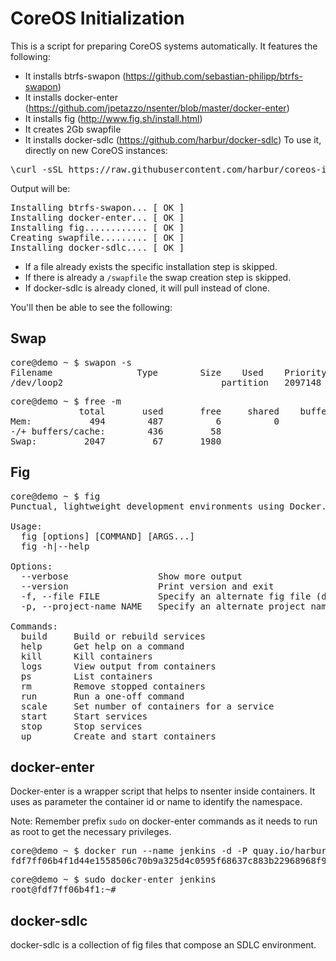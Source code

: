 CoreOS Initialization
=====================

This is a script for preparing CoreOS systems automatically. It features the following:

* It installs btrfs-swapon (https://github.com/sebastian-philipp/btrfs-swapon)
* It installs docker-enter (https://github.com/jpetazzo/nsenter/blob/master/docker-enter)
* It installs fig (http://www.fig.sh/install.html)
* It creates 2Gb swapfile
* It installs docker-sdlc (https://github.com/harbur/docker-sdlc)
To use it, directly on new CoreOS instances:

<pre>
\curl -sSL https://raw.githubusercontent.com/harbur/coreos-init/master/install | sudo bash
</pre>

Output will be:

<pre>
Installing btrfs-swapon... [ OK ]
Installing docker-enter... [ OK ]
Installing fig............ [ OK ]
Creating swapfile......... [ OK ]
Installing docker-sdlc.... [ OK ]
</pre>

* If a file already exists the specific installation step is skipped.
* If there is already a `/swapfile` the swap creation step is skipped.
* If docker-sdlc is already cloned, it will pull instead of clone.

You'll then be able to see the following:

Swap
----

<pre>
core@demo ~ $ swapon -s
Filename				Type		Size	Used	Priority
/dev/loop2                             	partition	2097148	69420	-1
</pre>

<pre>
core@demo ~ $ free -m 
             total       used       free     shared    buffers     cached
Mem:           494        487          6          0          0         51
-/+ buffers/cache:        436         58
Swap:         2047         67       1980
</pre>

Fig
---

<pre>
core@demo ~ $ fig 
Punctual, lightweight development environments using Docker.

Usage:
  fig [options] [COMMAND] [ARGS...]
  fig -h|--help

Options:
  --verbose                 Show more output
  --version                 Print version and exit
  -f, --file FILE           Specify an alternate fig file (default: fig.yml)
  -p, --project-name NAME   Specify an alternate project name (default: directory name)

Commands:
  build     Build or rebuild services
  help      Get help on a command
  kill      Kill containers
  logs      View output from containers
  ps        List containers
  rm        Remove stopped containers
  run       Run a one-off command
  scale     Set number of containers for a service
  start     Start services
  stop      Stop services
  up        Create and start containers
</pre>

docker-enter
------------

Docker-enter is a wrapper script that helps to nsenter inside containers. It uses as parameter the container id or name to identify the namespace.

Note: Remember prefix `sudo` on docker-enter commands as it needs to run as root to get the necessary privileges.

<pre>
core@demo ~ $ docker run --name jenkins -d -P quay.io/harbur/jenkins
fdf7ff06b4f1d44e1558506c70b9a325d4c0595f68637c883b22968968f9c87f
</pre>

<pre>
core@demo ~ $ sudo docker-enter jenkins
root@fdf7ff06b4f1:~# 
</pre>

docker-sdlc
-----------

docker-sdlc is a collection of fig files that compose an SDLC environment.